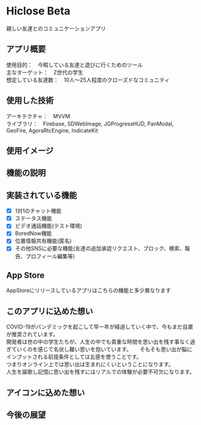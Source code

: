 # Hiclose Beta
親しい友達とのコミュニケーションアプリ

## アプリ概要
使用目的：　今暇している友達と遊びに行くためのツール  
主なターゲット：　Z世代の学生  
想定している友達数：　10人〜25人程度のクローズドなコミュニティ  

## 使用した技術
アーキテクチャ：　MVVM  
ライブラリ：　Firebase, SDWebImage, JGProgressHUD, PanModal, GeoFire, AgoraRtcEngine, IndicateKit

## 使用イメージ

## 機能の説明

## 実装されている機能
- [x] 1対1のチャット機能
- [x] ステータス機能
- [x] ビデオ通話機能(テスト環境)
- [x] BoredNow機能
- [x] 位置情報共有機能(匿名)
- [x] その他SNSに必要な機能(友達の追加承認リクエスト、ブロック、検索、報告、プロフィール編集等)

## App Store
AppStoreにリリースしているアプリはこちらの機能と多少異なります

## このアプリに込めた想い
COVID-19がパンデミックを起こして早一年が経過していく中で、今もまだ自粛が推奨されています。  
開発者は世の中の学生たちが、人生の中でも貴重な時間を思い出を残す事なく過ぎていくのを感じて名状し難い思いを抱いています。  　
そもそも思い出が脳にインプットされる前提条件としては五感を使うことです。  
つまりオンライン上では思い出は生まれにくいということになります。  
人生を謳歌し記憶に思い出を残すにはリアルでの体験が必要不可欠になります。  



## アイコンに込めた想い


## 今後の展望

## 

